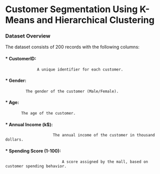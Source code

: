 # Customer Segmentation Using K-Means and Hierarchical Clustering

### Dataset Overview
The dataset consists of 200 records with the following columns:

#### * CustomerID: 
                  A unique identifier for each customer.
#### * Gender: 
             The gender of the customer (Male/Female).
#### * Age: 
           The age of the customer.
#### * Annual Income (k$): 
                         The annual income of the customer in thousand dollars.
#### * Spending Score (1-100): 
                             A score assigned by the mall, based on customer spending behavior.


